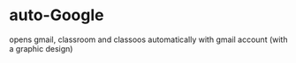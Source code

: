 # auto-Google
opens gmail, classroom and classoos automatically with gmail account (with a graphic design)
